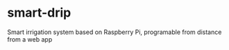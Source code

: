 # smart-drip

Smart irrigation system based on Raspberry Pi, programable from distance from a web app
